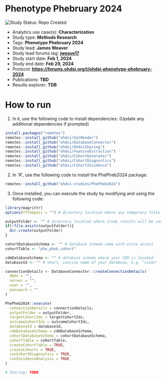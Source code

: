 Phenotype Phebruary 2024
=============

<img src="https://img.shields.io/badge/Study%20Status-Repo%20Created-lightgray.svg" alt="Study Status: Repo Created">

- Analytics use case(s): **Characterization**
- Study type: **Methods Research**
- Tags: **Phenotype Phebruary 2024**
- Study lead: **James Weaver**
- Study lead forums tag: **[jweave17](https://forums.ohdsi.org/u/jweave17)**
- Study start date: **Feb 1, 2024**
- Study end date: **Feb 29, 2024**
- Protocol: **https://forums.ohdsi.org/t/ohdsi-phenotype-phebruary-2024**
- Publications: **TBD**
- Results explorer: **TDB**

How to run
==========
1. In `R`, use the following code to install dependencies:
(Update any additional dependencies if prompted)

  ```r
  install.packages("remotes")
  remotes::install_github("ohdsi/SqlRender")
  remotes::install_github("ohdsi/DatabaseConnector")
  remotes::install_github("ohdsi/OhdsiSharing")
  remotes::install_github("ohdsi/FeatureExtraction")
  remotes::install_github("ohdsi/CohortGenerator")
  remotes::install_github("ohdsi/CohortDiagnostics")
  remotes::install_github("ohdsi/CohortIncidence")
  ```

2. In 'R', use the following code to install the PhePheb2024 package:

  ```r
  remotes::install_github("ohdsi-studies/PhePheb2024")
  ```
  
3. Once installed, you can execute the study by modifying and using the following code:

```r
library(magrittr)
options(fftempdir = "") # directory location where any temporary files will be stored

outputFolder <- "" # directory location where study results will be saved; e.g. "G:/PhePhebAlzh"
if(!file.exists(outputFolder)){
  dir.create(outputFolder)
}

cohortDatabaseSchema <- "" # database schema name with write access
cohortTable <- "phe_pheb_cohort"

cdmDatabaseSchema <- "" # database schema where your CDM is located
databaseId <- "" # short, concise name of your database, e.g. "cuimc"

connectionDetails <- DatabaseConnector::createConnectionDetails(
  dbms = "",
  server = "",
  user = "",
  password = ""
)

PhePheb2024::execute(
  connectionDetails = connectionDetails,
  outputFolder = outputFolder,
  targetCohortIds = targetCohortIds,
  outcomeCohortIds = outcomeCohortIds,
  databaseId = databaseId,
  cdmDatabaseSchema = cdmDatabaseSchema,
  cohortDatabaseSchema = cohortDatabaseSchema,
  cohortTable = cohortTable,
  createCohortTable = TRUE,
  createCohorts = TRUE,
  runCohortDiagnostics = TRUE,
  runIncidenceAnalysis = TRUE
)

# Sharing: TODO
```
